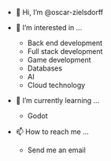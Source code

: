 - 👋 Hi, I’m @oscar-zielsdorff

- 👀 I’m interested in ...
  - Back end development
  - Full stack development
  - Game development
  - Databases
  - AI
  - Cloud technology

- 🌱 I’m currently learning ...
  - Godot
  
- 📫 How to reach me ...
  - Send me an email

<!---
oscar-zielsdorff/oscar-zielsdorff is a ✨ special ✨ repository because its `README.md` (this file) appears on your GitHub profile.
You can click the Preview link to take a look at your changes.
--->

